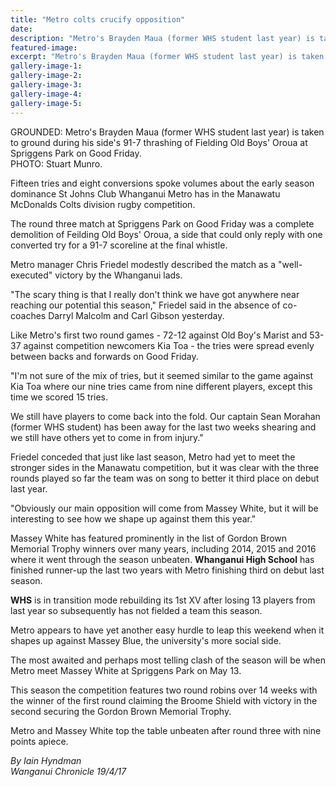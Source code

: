 ```yaml
---
title: "Metro colts crucify opposition"
date: 
description: "Metro's Brayden Maua (former WHS student last year) is taken to ground during his side's 91-7 thrashing of Fielding Old Boys' Oroua at Spriggens Park on Good Friday..."
featured-image: 
excerpt: "Metro's Brayden Maua (former WHS student last year) is taken to ground during his side's 91-7 thrashing of Fielding Old Boys' Oroua at Spriggens Park on Good Friday."
gallery-image-1: 
gallery-image-2: 
gallery-image-3: 
gallery-image-4: 
gallery-image-5: 
---
```


<p>GROUNDED: Metro's Brayden Maua (former WHS student last year) is taken to ground during his side's 91-7 thrashing of Fielding Old Boys' Oroua at Spriggens Park on Good Friday.<br />PHOTO: Stuart Munro.&nbsp;</p>
<p>Fifteen tries and eight conversions spoke volumes about the early season dominance St Johns Club Whanganui Metro has in the Manawatu McDonalds Colts division rugby competition.</p>
<p>The round three match at Spriggens Park on Good Friday was a complete demolition of Feilding Old Boys' Oroua, a side that could only reply with one converted try for a 91-7 scoreline at the final whistle.</p>
<p>Metro manager Chris Friedel modestly described the match as a "well-executed" victory by the Whanganui lads.</p>
<p>"The scary thing is that I really don't think we have got anywhere near reaching our potential this season," Friedel said in the absence of co-coaches Darryl Malcolm and Carl Gibson yesterday.</p>
<p>Like Metro's first two round games - 72-12 against Old Boy's Marist and 53-37 against competition newcomers Kia Toa - the tries were spread evenly between backs and forwards on Good Friday.</p>
<p>"I'm not sure of the mix of tries, but it seemed similar to the game against Kia Toa where our nine tries came from nine different players, except this time we scored 15 tries.</p>
<p>We still have players to come back into the fold. Our captain Sean Morahan (former WHS student) has been away for the last two weeks shearing and we still have others yet to come in from injury."</p>
<p>Friedel conceded that just like last season, Metro had yet to meet the stronger sides in the Manawatu competition, but it was clear with the three rounds played so far the team was on song to better it third place on debut last year.</p>
<p>"Obviously our main opposition will come from Massey White, but it will be interesting to see how we shape up against them this year."</p>
<p>Massey White has featured prominently in the list of Gordon Brown Memorial Trophy winners over many years, including 2014, 2015 and 2016 where it went through the season unbeaten. <strong>Whanganui High School</strong> has finished runner-up the last two years with Metro finishing third on debut last season.</p>
<p><strong>WHS</strong> is in transition mode rebuilding its 1st XV after losing 13 players from last year so subsequently has not fielded a team this season.</p>
<p>Metro appears to have yet another easy hurdle to leap this weekend when it shapes up against Massey Blue, the university's more social side.</p>
<p>The most awaited and perhaps most telling clash of the season will be when Metro meet Massey White at Spriggens Park on May 13.</p>
<p>This season the competition features two round robins over 14 weeks with the winner of the first round claiming the Broome Shield with victory in the second securing the Gordon Brown Memorial Trophy.</p>
<p>Metro and Massey White top the table unbeaten after round three with nine points apiece.</p>
<p class="clear syndicator"><em>By Iain Hyndman</em><br /><em>Wanganui Chronicle 19/4/17&nbsp;</em></p>

